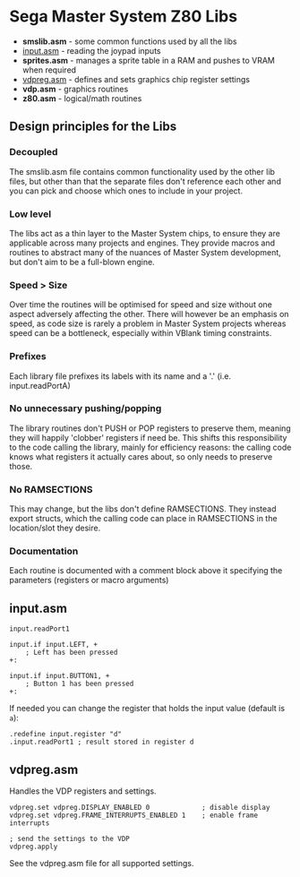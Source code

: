# Sega Master System Z80 Libs

- **smslib.asm** - some common functions used by all the libs
- [input.asm](#inputasm) - reading the joypad inputs
- **sprites.asm** - manages a sprite table in a RAM and pushes to VRAM when required
- [vdpreg.asm](#vdpregasm) - defines and sets graphics chip register settings
- **vdp.asm** - graphics routines
- **z80.asm** - logical/math routines

## Design principles for the Libs

### Decoupled

The smslib.asm file contains common functionality used by the other lib files, but other than that the separate files don't reference each other and you can pick and choose which ones to include in your project.

### Low level

The libs act as a thin layer to the Master System chips, to ensure they are applicable across many projects and engines. They provide macros and routines to abstract many of the nuances of Master System development, but don't aim to be a full-blown engine.

### Speed > Size

Over time the routines will be optimised for speed and size without one aspect adversely affecting the other. There will however be an emphasis on speed, as code size is rarely a problem in Master System projects whereas speed can be a bottleneck, especially within VBlank timing constraints.

### Prefixes

Each library file prefixes its labels with its name and a '.' (i.e. input.readPortA)

### No unnecessary pushing/popping

The library routines don't PUSH or POP registers to preserve them, meaning they will happily 'clobber' registers if need be. This shifts this responsibility to the code calling the library, mainly for efficiency reasons: the calling code knows what registers it actually cares about, so only needs to preserve those.

### No RAMSECTIONS

This may change, but the libs don't define RAMSECTIONS. They instead export structs, which the calling code can place in RAMSECTIONS in the location/slot they desire.

### Documentation

Each routine is documented with a comment block above it specifying the parameters (registers or macro arguments)

## input.asm

```
input.readPort1

input.if input.LEFT, +
    ; Left has been pressed
+:

input.if input.BUTTON1, +
    ; Button 1 has been pressed
+:

```

If needed you can change the register that holds the input value (default is `a`):

```
.redefine input.register "d"
.input.readPort1 ; result stored in register d
```

## vdpreg.asm

Handles the VDP registers and settings.

```
vdpreg.set vdpreg.DISPLAY_ENABLED 0             ; disable display
vdpreg.set vdpreg.FRAME_INTERRUPTS_ENABLED 1    ; enable frame interrupts

; send the settings to the VDP
vdpreg.apply
```

See the vdpreg.asm file for all supported settings.
